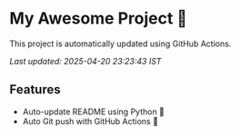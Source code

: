 # My Awesome Project 🚀

This project is automatically updated using GitHub Actions.

_Last updated: 2025-04-20 23:23:43 IST_

## Features
- Auto-update README using Python 🐍
- Auto Git push with GitHub Actions 🤖
